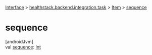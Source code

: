 
[Interface](../../../index.html) > [healthstack.backend.integration.task](../index.html) > [Item](index.html) > [sequence](sequence.html)



# sequence



[androidJvm]\
val [sequence](sequence.html): [Int](https://kotlinlang.org/api/latest/jvm/stdlib/kotlin/-int/index.html)




